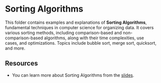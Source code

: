 # Sorting Algorithms

This folder contains examples and explanations of **Sorting Algorithms**, fundamental techniques in computer science for organizing data. It covers various sorting methods, including comparison-based and non-comparison-based algorithms, along with their time complexities, use cases, and optimizations. Topics include bubble sort, merge sort, quicksort, and more.

## Resources

- You can learn more about Sorting Algorithms from the [slides](https://cs.slides.com/colt_steele/elementary-sorting-algorithms/fullscreen).
